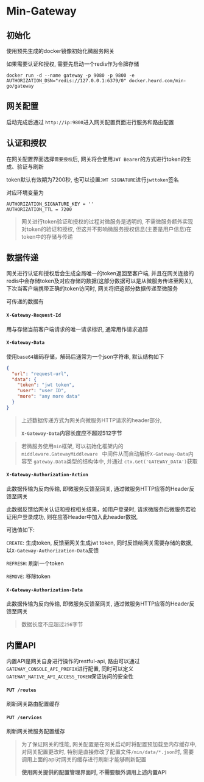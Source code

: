 # Min-Gateway

## 初始化

使用预先生成的docker镜像初始化微服务网关

如果需要认证和授权, 需要先启动一个redis作为令牌存储

```shell
docker run -d --name gateway -p 9080 -p 9800 -e AUTHORIZATION_DSN="redis://127.0.0.1:6379/0" docker.heurd.com/min-go/gateway
```

## 网关配置

启动完成后通过 `http://ip:9800`进入网关配置页面进行服务和路由配置

## 认证和授权

在网关配置界面选择`需要授权`后, 网关将会使用`JWT Bearer`的方式进行token的生成、验证与刷新

token默认有效期为7200秒, 也可以设置`JWT SIGNATURE`进行`jwttoken`签名

对应环境变量为

```
AUTHORIZATION_SIGNATURE_KEY = ''
AUTHORIZATION_TTL = 7200
```



> 网关进行token验证和授权的过程对微服务是透明的, 不需微服务额外实现对token的验证和授权, 但这并不影响微服务授权信息(主要是用户信息)在token中的存储与传递

## 数据传递

网关进行认证和授权后会生成全局唯一的token返回至客户端, 并且在网关连接的redis中会存储token及对应存储的数据(这部分数据可以是从微服务传递至网关), 下次当客户端携带正确的token访问时, 网关将把这部分数据传递至微服务

可传递的数据有

#### `X-Gateway-Request-Id`

用与存储当前客户端请求的唯一请求标识, 通常用作请求追踪



#### `X-Gateway-Data`

使用`base64`编码存储，解码后通常为一个json字符串, 默认结构如下

```json
{
  "url": "request-url",
  "data": {
    "token": "jwt token",
    "user": "user ID",
    "more": "any more data"
  }
}
```



> 上述数据传递方式为网关向微服务HTTP请求的header部分,
>
> **`X-Gateway-Data`内容长度应不超过512字节**

> 若微服务使用`min`框架, 可以初始化框架内的 `middleware.GatewayMiddleware ` 中间件从而自动解析`X-Gateway-Data`内容至 `gateway.Data`类型的结构体中, 并通过 `ctx.Get('GATEWAY_DATA')`获取



#### `X-Gateway-Authorization-Action`

此数据传输为反向传输, 即微服务反馈至网关, 通过微服务HTTP应答的Header反馈至网关

此数据反馈给网关认证和授权相关结果，如用户登录时, 请求微服务后微服务若验证用户登录成功, 则在应答Header中加入此header数据, 

可选值如下:

`CREATE`: 生成token, 反馈至网关生成jwt token, 同时反馈给网关需要存储的数据, 以`X-Gateway-Authorization-Data`反馈

`REFRESH`: 刷新一个token

`REMOVE`: 移除token



#### `X-Gateway-Authorization-Data`

此数据传输为反向传输, 即微服务反馈至网关, 通过微服务HTTP应答的Header反馈至网关

> 数据长度不应超过`256`字节

## 内置API

内置API是网关自身进行操作的restful-api, 路由可以通过 `GATEWAY_CONSOLE_API_PREFIX`进行配置, 同时可以定义 `GATEWAY_NATIVE_API_ACCESS_TOKEN`保证访问的安全性

#### `PUT /routes`

刷新网关路由配置缓存

#### `PUT /services`

刷新网关微服务配置缓存

> 为了保证网关的性能, 网关配置是在网关启动时将配置预加载至内存缓存中, 对网关配置更改时, 特别是直接修改了配置文件`/min/data/*.json`时, 需要调用上面的api对网关的缓存进行刷新才能够刷新配置
>
> **使用网关提供的配置管理界面时, 不需要额外调用上述内置API**
